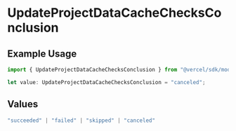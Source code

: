 # UpdateProjectDataCacheChecksConclusion

## Example Usage

```typescript
import { UpdateProjectDataCacheChecksConclusion } from "@vercel/sdk/models/operations/updateprojectdatacache.js";

let value: UpdateProjectDataCacheChecksConclusion = "canceled";
```

## Values

```typescript
"succeeded" | "failed" | "skipped" | "canceled"
```